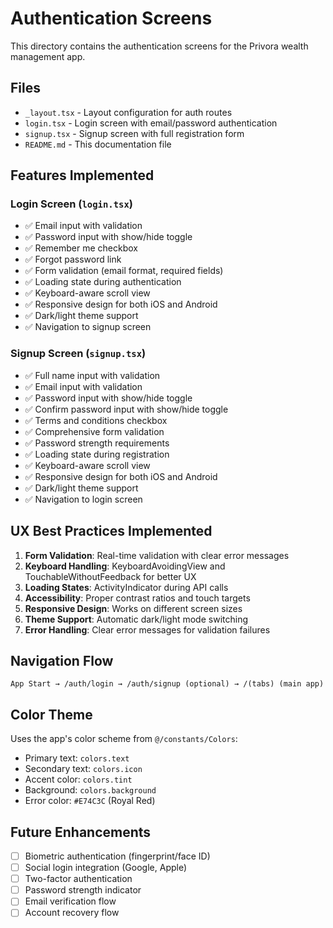# Authentication Screens

This directory contains the authentication screens for the Privora wealth management app.

## Files

- `_layout.tsx` - Layout configuration for auth routes
- `login.tsx` - Login screen with email/password authentication
- `signup.tsx` - Signup screen with full registration form
- `README.md` - This documentation file

## Features Implemented

### Login Screen (`login.tsx`)
- ✅ Email input with validation
- ✅ Password input with show/hide toggle
- ✅ Remember me checkbox
- ✅ Forgot password link
- ✅ Form validation (email format, required fields)
- ✅ Loading state during authentication
- ✅ Keyboard-aware scroll view
- ✅ Responsive design for both iOS and Android
- ✅ Dark/light theme support
- ✅ Navigation to signup screen

### Signup Screen (`signup.tsx`)
- ✅ Full name input with validation
- ✅ Email input with validation
- ✅ Password input with show/hide toggle
- ✅ Confirm password input with show/hide toggle
- ✅ Terms and conditions checkbox
- ✅ Comprehensive form validation
- ✅ Password strength requirements
- ✅ Loading state during registration
- ✅ Keyboard-aware scroll view
- ✅ Responsive design for both iOS and Android
- ✅ Dark/light theme support
- ✅ Navigation to login screen

## UX Best Practices Implemented

1. **Form Validation**: Real-time validation with clear error messages
2. **Keyboard Handling**: KeyboardAvoidingView and TouchableWithoutFeedback for better UX
3. **Loading States**: ActivityIndicator during API calls
4. **Accessibility**: Proper contrast ratios and touch targets
5. **Responsive Design**: Works on different screen sizes
6. **Theme Support**: Automatic dark/light mode switching
7. **Error Handling**: Clear error messages for validation failures

## Navigation Flow

```
App Start → /auth/login → /auth/signup (optional) → /(tabs) (main app)
```

## Color Theme

Uses the app's color scheme from `@/constants/Colors`:
- Primary text: `colors.text`
- Secondary text: `colors.icon`
- Accent color: `colors.tint`
- Background: `colors.background`
- Error color: `#E74C3C` (Royal Red)

## Future Enhancements

- [ ] Biometric authentication (fingerprint/face ID)
- [ ] Social login integration (Google, Apple)
- [ ] Two-factor authentication
- [ ] Password strength indicator
- [ ] Email verification flow
- [ ] Account recovery flow